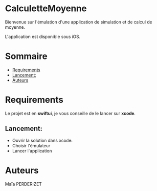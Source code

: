 # CalculetteMoyenne

Bienvenue sur l'émulation d'une application de simulation et de calcul de moyenne.

L'application est disponible sous iOS.

# Sommaire

- [Requirements](#requirements)
- [Lancement:](#lancement)
- [Auteurs](#auteurs)

# Requirements

Le projet est en **swiftui**, je vous conseille de le lancer sur **xcode**.

## Lancement:

- Ouvrir la solution dans xcode.
- Choisir l'émulateur
- Lancer l'application

# Auteurs
Maïa PERDERIZET
 
